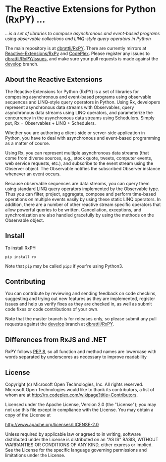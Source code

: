 # The Reactive Extensions for Python (RxPY) ... #
*...is a set of libraries to compose asynchronous and event-based programs using observable collections and LINQ-style query operators in Python*

The main repository is at [dbrattli/RxPY](https://github.com/dbrattli/RxPY).
There are currently mirrors at
[Reactive-Extensions/RxPy](https://github.com/Reactive-Extensions/RxPy/) and
[CodePlex](http://rxpy.codeplex.com/). Please register any issues to
[dbrattli/RxPY/issues](https://github.com/dbrattli/RxPY/issues), and make sure 
your pull requests is made against the 
[develop](https://github.com/dbrattli/RxPY/tree/develop) branch.

## About the Reactive Extensions

The Reactive Extensions for Python (RxPY) is a set of libraries for composing
asynchronous and event-based programs using observable sequences and LINQ-style
query operators in Python. Using Rx, developers represent asynchronous data
streams with Observables, query asynchronous data streams using LINQ operators,
and parameterize the concurrency in the asynchronous data streams using
Schedulers. Simply put, Rx = Observables + LINQ + Schedulers.

Whether you are authoring a client-side or server-side application in Python,
you have to deal with asynchronous and event-based programming as a matter of
course.

Using Rx, you can represent multiple asynchronous data streams (that come from
diverse sources, e.g., stock quote, tweets, computer events, web service
requests, etc.), and subscribe to the event stream using the Observer object.
The Observable notifies the subscribed Observer instance whenever an event
occurs.

Because observable sequences are data streams, you can query them using standard
LINQ query operators implemented by the Observable type. Thus you can filter,
project, aggregate, compose and perform time-based operations on multiple events
easily by using these static LINQ operators. In addition, there are a number of
other reactive stream specific operators that allow powerful queries to be
written. Cancellation, exceptions, and synchronization are also handled
gracefully by using the methods on the Observable object.

## Install

To install RxPY:

`pip install rx`

Note that `pip` may be called `pip3` if your're using Python3.

## Contributing ##

You can contribute by reviewing and sending feedback on code checkins,
suggesting and trying out new features as they are implemented, register issues
and help us verify fixes as they are checked in, as well as submit code fixes or
code contributions of your own.

Note that the master branch is for releases only, so please submit any pull
requests against the [develop](https://github.com/dbrattli/RxPY/tree/develop)
branch at [dbrattli/RxPY](https://github.com/dbrattli/RxPY).

## Differences from RxJS and .NET

RxPY follows [PEP 8](http://legacy.python.org/dev/peps/pep-0008/), so all 
function and method names are lowercase with words separated by underscores as 
necessary to improve readability

## License ##

Copyright (c) Microsoft Open Technologies, Inc.  All rights reserved.
Microsoft Open Technologies would like to thank its contributors, a list
of whom are at http://rx.codeplex.com/wikipage?title=Contributors.

Licensed under the Apache License, Version 2.0 (the "License"); you
may not use this file except in compliance with the License. You may
obtain a copy of the License at

http://www.apache.org/licenses/LICENSE-2.0

Unless required by applicable law or agreed to in writing, software
distributed under the License is distributed on an "AS IS" BASIS,
WITHOUT WARRANTIES OR CONDITIONS OF ANY KIND, either express or
implied. See the License for the specific language governing permissions
and limitations under the License.
